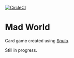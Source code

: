 [![CircleCI](https://circleci.com/gh/spilth/madworld.svg?style=svg)](https://circleci.com/gh/spilth/madworld)

# Mad World

Card game created using [Squib](http://squib.rocks).

Still in progress.
